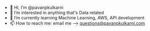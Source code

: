 - 👋 Hi, I’m @pavanpkulkarni
- 👀 I’m interested in anything that's Data related
- 🌱 I’m currently learning Machine Learning, AWS, API development
- 📫 How to reach me: email me --> questions@pavanpkulkarni.com

<!---
pavanpkulkarni/pavanpkulkarni is a ✨ special ✨ repository because its `README.md` (this file) appears on your GitHub profile.
You can click the Preview link to take a look at your changes.
--->
